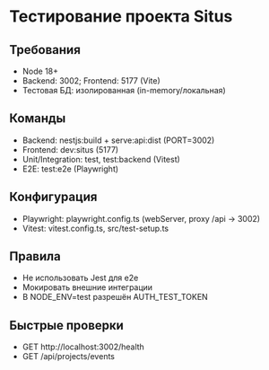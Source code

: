 # Тестирование проекта Situs

## Требования

- Node 18+
- Backend: 3002; Frontend: 5177 (Vite)
- Тестовая БД: изолированная (in-memory/локальная)

## Команды

- Backend: nestjs:build + serve:api:dist (PORT=3002)
- Frontend: dev:situs (5177)
- Unit/Integration: test, test:backend (Vitest)
- E2E: test:e2e (Playwright)

## Конфигурация

- Playwright: playwright.config.ts (webServer, proxy /api -> 3002)
- Vitest: vitest.config.ts, src/test-setup.ts

## Правила

- Не использовать Jest для e2e
- Мокировать внешние интеграции
- В NODE_ENV=test разрешён AUTH_TEST_TOKEN

## Быстрые проверки

- GET http://localhost:3002/health
- GET /api/projects/events
